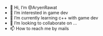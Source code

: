 - 👋 Hi, I’m @AryenRawat
- 👀 I’m interested in game dev
- 🌱 I’m currently learning c++ with game dev
- 💞️ I’m looking to collaborate on ...
- 📫 How to reach me by mails

<!---
AryenRawat/AryenRawat is a ✨ special ✨ repository because its `README.md` (this file) appears on your GitHub profile.
You can click the Preview link to take a look at your changes.
--->

